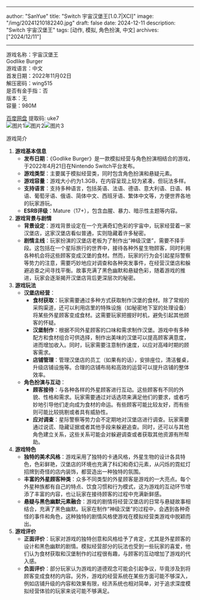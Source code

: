 
---
author: "SanYue"
title: "Switch 宇宙汉堡王[1.0.7|XCI]"
image: "/img/20241210182240.jpg"
draft: false
date: 2024-12-11
description: "Switch 宇宙汉堡王"
tags: [动作, 模拟, 角色扮演, 中文]
archives: ["2024/12/11"]

---

游戏名称：宇宙汉堡王   
Godlike Burger    
游戏语言：中文  
首发日期：2022年11月02日  
解压密码：wing515  
是否有金手指：否  
版本：无   
容量：980M

[百度网盘](https://pan.baidu.com/s/1PZdEJqV1kI5VcD9izRNsiQ) 提取码: uke7  
![图片1](/img/6dfd86.jpg)![图片2](/img/94a1da.jpg)![图片3](/img/a655ae.jpg)  

游戏简介  
1. **游戏基本信息**
   - **发布日期**：《Godlike Burger》是一款模拟经营与角色扮演相结合的游戏，于2022年4月21日在Nintendo Switch平台发布。
   - **游戏类型**：主要属于模拟经营类，同时包含角色扮演和悬疑元素。
   - **游戏容量**：游戏大小约为1.3GB，在内容呈现上较为紧凑，但玩法多样。
   - **支持语言**：支持多种语言，包括英语、法语、德语、意大利语、日语、韩语、葡萄牙语、俄语、简体中文、西班牙语、繁体中文等，方便世界各地的玩家游玩。
   - **ESRB评级**：Mature（17+），包含血腥、暴力、暗示性主题等内容。
2. **游戏背景与剧情**
   - **背景设定**：游戏背景设定在一个充满奇幻色彩的宇宙中，玩家经营着一家汉堡店，这家汉堡店看似普通，实则隐藏着许多秘密。
   - **剧情主线**：玩家扮演的汉堡店老板为了制作出“神级汉堡”，需要不择手段。这包括在一个星际旅行的世界中，接待各种外星生物顾客，同时利用各种机会将这些顾客变成汉堡的食材。然而，玩家的行为会引起星际警察等势力的注意，需要巧妙地应对调查和各种突发事件，在经营汉堡店和躲避追查之间寻找平衡。故事充满了黑色幽默和悬疑色彩，随着游戏的推进，玩家会逐渐揭开汉堡店背后更深层次的秘密。
3. **游戏玩法**
   - **汉堡店经营**：
     - **食材获取**：玩家需要通过多种方式获取制作汉堡的食材。除了常规的采购渠道，还可以利用店里的特殊设施（如秘密地下室的处理设备）将某些外星顾客变成食材。这需要玩家把握好时机，避免引起其他顾客的怀疑。
     - **汉堡制作**：根据不同外星顾客的口味和需求制作汉堡。游戏中有多种配方和食材组合可供选择，制作出美味的汉堡可以提高顾客满意度，进而增加收入。同时，玩家需要注意制作速度，以应对高峰时期的顾客需求。
     - **店铺管理**：管理汉堡店的员工（如果有的话），安排座位，清洁餐桌，升级店铺设施等。合理的店铺布局和高效的运营可以提升店铺的整体效率。
   - **角色扮演与互动**：
     - **顾客接待**：与各种各样的外星顾客进行互动。这些顾客有不同的外貌、性格和需求。玩家需要通过对话选项来满足他们的要求，或者巧妙地引导他们走向成为食材的命运。有些顾客可能比较友好，而有些则可能比较挑剔或者具有威胁性。
     - **应对调查**：星际警察等势力会不定期地对汉堡店进行调查。玩家需要通过说谎、隐藏证据或者其他手段来躲避追查。同时，还可以与其他角色建立关系，这些关系可能会对躲避调查或者获取其他资源有所帮助。
4. **游戏特色**
   - **独特的美术风格**：游戏采用了独特的卡通风格，外星生物的设计各具特色，色彩鲜艳，汉堡店的环境也充满了科幻和奇幻元素，从闪烁的霓虹灯招牌到奇怪的店内装饰，都营造出一种独特的氛围。
   - **丰富的外星顾客种类**：众多不同类型的外星顾客是游戏的一大亮点。每个外星种族都有自己的特点、饮食习惯和行为模式，这为游戏的互动环节增添了丰富的内容，也让玩家在接待顾客的过程中充满新鲜感。
   - **悬疑与黑色幽默元素融合**：游戏的剧情将经营汉堡店的日常与悬疑故事相结合，充满了黑色幽默。玩家在制作“神级汉堡”的过程中，会遇到各种奇怪的事件和角色，这种独特的剧情风格使游戏在模拟经营类游戏中脱颖而出。
5. **游戏评价**
   - **正面评价**：玩家对游戏的独特创意和风格给予了肯定，尤其是外星顾客的设计和黑色幽默的剧情。模拟经营部分的玩法也受到一些玩家的喜爱，他们认为食材获取和汉堡制作的过程很有趣，与顾客的互动增加了游戏的代入感。
   - **负面评价**：部分玩家认为游戏的道德观念可能会引起争议，毕竟涉及到将顾客变成食材的内容。另外，游戏的经营系统在某些方面可能不够深入，例如店铺升级的内容和效果有限，经济系统也相对简单，对于追求深度模拟经营体验的玩家来说可能不够满足。

